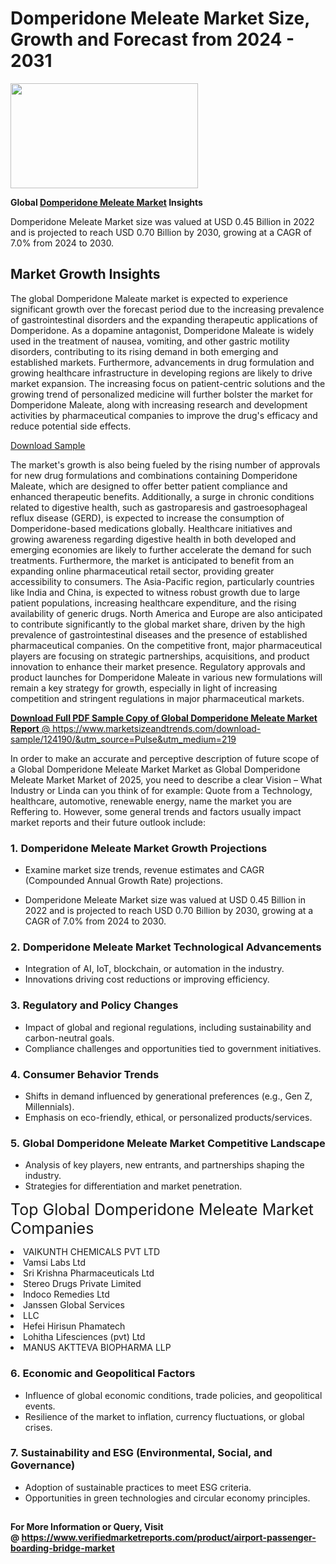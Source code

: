 <H1>Domperidone Meleate Market Size, Growth and Forecast from 2024 - 2031</H1><img class="aligncenter size-medium wp-image-584254" src="https://thirdeyenews.in/wp-content/uploads/2024/09/Global-Market-Research-300x168.jpeg" alt="" width="300" height="168" /><p><strong>Global&nbsp;<a href="https://www.marketsizeandtrends.com/download-sample/124190/&amp;utm_source=Pulse&amp;utm_medium=219">Domperidone Meleate Market</a> Insights</strong></p><p>Domperidone Meleate Market size was valued at USD 0.45 Billion in 2022 and is projected to reach USD 0.70 Billion by 2030, growing at a CAGR of 7.0% from 2024 to 2030.</p><p><h2>Market Growth Insights</h2> <p>The global Domperidone Maleate market is expected to experience significant growth over the forecast period due to the increasing prevalence of gastrointestinal disorders and the expanding therapeutic applications of Domperidone. As a dopamine antagonist, Domperidone Maleate is widely used in the treatment of nausea, vomiting, and other gastric motility disorders, contributing to its rising demand in both emerging and established markets. Furthermore, advancements in drug formulation and growing healthcare infrastructure in developing regions are likely to drive market expansion. The increasing focus on patient-centric solutions and the growing trend of personalized medicine will further bolster the market for Domperidone Maleate, along with increasing research and development activities by pharmaceutical companies to improve the drug's efficacy and reduce potential side effects.</p> <p><a href="javascript:void(0);" class="download-sample">Download Sample</a></p> <p>The market's growth is also being fueled by the rising number of approvals for new drug formulations and combinations containing Domperidone Maleate, which are designed to offer better patient compliance and enhanced therapeutic benefits. Additionally, a surge in chronic conditions related to digestive health, such as gastroparesis and gastroesophageal reflux disease (GERD), is expected to increase the consumption of Domperidone-based medications globally. Healthcare initiatives and growing awareness regarding digestive health in both developed and emerging economies are likely to further accelerate the demand for such treatments. Furthermore, the market is anticipated to benefit from an expanding online pharmaceutical retail sector, providing greater accessibility to consumers. The Asia-Pacific region, particularly countries like India and China, is expected to witness robust growth due to large patient populations, increasing healthcare expenditure, and the rising availability of generic drugs. North America and Europe are also anticipated to contribute significantly to the global market share, driven by the high prevalence of gastrointestinal diseases and the presence of established pharmaceutical companies. On the competitive front, major pharmaceutical players are focusing on strategic partnerships, acquisitions, and product innovation to enhance their market presence. Regulatory approvals and product launches for Domperidone Maleate in various new formulations will remain a key strategy for growth, especially in light of increasing competition and stringent regulations in major pharmaceutical markets.</p> <p><a href="javascript:void(0);" class="get-more"></p><p><span class=""><strong>Download Full PDF Sample Copy of Global Domperidone Meleate Market Report</strong> @ <a href="https://www.marketsizeandtrends.com/download-sample/124190/&amp;utm_source=Pulse&amp;utm_medium=219" target="_blank">https://www.marketsizeandtrends.com/download-sample/124190/&amp;utm_source=Pulse&amp;utm_medium=219</a></span></p><p>In order to make an accurate and perceptive description of future scope of a Global&nbsp;Domperidone Meleate Market Market as Global&nbsp;Domperidone Meleate Market Market of 2025, you need to describe a clear Vision &ndash; What Industry or Linda can you think of for example: Quote from a Technology, healthcare, automotive, renewable energy, name the market you are Reffering to. However, some general trends and factors usually impact market reports and their future outlook include:</p><h3>1.&nbsp;<strong>Domperidone Meleate Market Growth Projections</strong></h3><ul><li>Examine market size trends, revenue estimates and CAGR (Compounded Annual Growth Rate) projections.</li><li><p>Domperidone Meleate Market size was valued at USD 0.45 Billion in 2022 and is projected to reach USD 0.70 Billion by 2030, growing at a CAGR of 7.0% from 2024 to 2030.</p></li></ul><h3>2.&nbsp;<strong>Domperidone Meleate Market Technological Advancements</strong></h3><ul><li>Integration of AI, IoT, blockchain, or automation in the industry.</li><li>Innovations driving cost reductions or improving efficiency.</li></ul><h3>3.&nbsp;<strong>Regulatory and Policy Changes</strong></h3><ul><li>Impact of global and regional regulations, including sustainability and carbon-neutral goals.</li><li>Compliance challenges and opportunities tied to government initiatives.</li></ul><h3>4.&nbsp;<strong>Consumer Behavior Trends</strong></h3><ul><li>Shifts in demand influenced by generational preferences (e.g., Gen Z, Millennials).</li><li>Emphasis on eco-friendly, ethical, or personalized products/services.</li></ul><h3>5.&nbsp;<strong>Global Domperidone Meleate Market Competitive Landscape</strong></h3><ul><li>Analysis of key players, new entrants, and partnerships shaping the industry.</li><li>Strategies for differentiation and market penetration.</li></ul><p data-pm-slice="1 1 []"><span style="color: inherit; font-family: inherit; font-size: 25px;">Top Global Domperidone Meleate Market Companies</span></p><div class="" data-test-id=""><p><li>VAIKUNTH CHEMICALS PVT LTD</li><li> Vamsi Labs Ltd</li><li> Sri Krishna Pharmaceuticals Ltd</li><li> Stereo Drugs Private Limited</li><li> Indoco Remedies Ltd</li><li> Janssen Global Services</li><li> LLC</li><li> Hefei Hirisun Phamatech</li><li> Lohitha Lifesciences (pvt) Ltd</li><li> MANUS AKTTEVA BIOPHARMA LLP</li></p></div><h3>6.&nbsp;<strong>Economic and Geopolitical Factors</strong></h3><ul><li>Influence of global economic conditions, trade policies, and geopolitical events.</li><li>Resilience of the market to inflation, currency fluctuations, or global crises.</li></ul><h3>7.&nbsp;<strong>Sustainability and ESG (Environmental, Social, and Governance)</strong></h3><ul><li>Adoption of sustainable practices to meet ESG criteria.</li><li>Opportunities in green technologies and circular economy principles.</li></ul><h2><strong style="font-size: 14px;">For More Information or Query, Visit @&nbsp;</strong><a style="background-color: #ffffff; font-size: 14px;" href="https://www.marketsizeandtrends.com/report/domperidone-meleate-market/" target="_blank">https://www.verifiedmarketreports.com/product/airport-passenger-boarding-bridge-market</a></h2>
